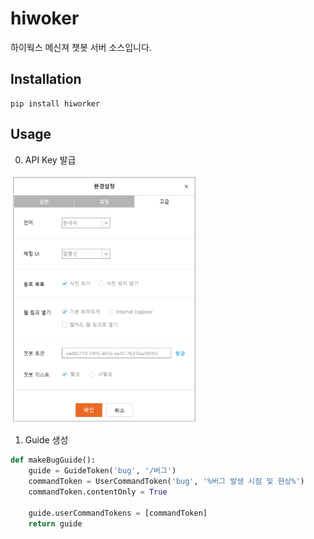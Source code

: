 # hiwoker
하이웍스 메신져 챗봇 서버 소스입니다. 

## Installation
```
pip install hiworker
```

## Usage

0. API Key 발급

<img src="./cb.png" width="300">


1. Guide 생성
```python
def makeBugGuide():
    guide = GuideToken('bug', '/버그')
    commandToken = UserCommandToken('bug', '%버그 발생 시점 및 현상%')
    commandToken.contentOnly = True

    guide.userCommandTokens = [commandToken]
    return guide
```

